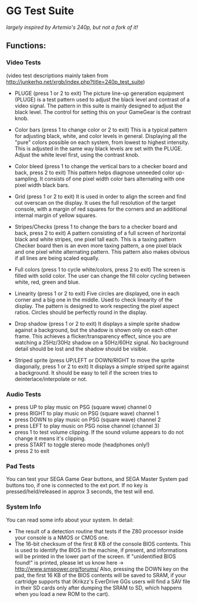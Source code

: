 GG Test Suite
==============

*largely inspired by Artemio's 240p, but not a fork of it!*

## Functions:

### Video Tests
(video test descriptions mainly taken from http://junkerhq.net/xrgb/index.php?title=240p_test_suite)

* PLUGE
(press 1 or 2 to exit)
The picture line-up generation equipment (PLUGE) is a test pattern used to adjust the black level and contrast of a video signal.
The pattern in this suite is mainly designed to adjust the black level. The control for setting this on your GameGear is the contrast knob.

* Color bars
(press 1 to change color or 2 to exit)
This is a typical pattern for adjusting black, white, and color levels in general. Displaying all the "pure" colors possible on each system, from lowest to highest intensity.
This is adjusted in the same way black levels are set with the PLUGE. Adjust the white level first, using the contrast knob.

* Color bleed
(press 1 to change the vertical bars to a checker board and back, press 2 to exit)
This pattern helps diagnose unneeded color up-sampling. It consists of one pixel width color bars alternating with one pixel width black bars.

* Grid
(press 1 or 2 to exit)
It is used in order to align the screen and find out overscan on the display. It uses the full resolution of the target console, with a margin of red squares for the corners and an additional internal margin of yellow squares.

* Stripes/Checks
(press 1 to change the bars to a checker board and back, press 2 to exit)
A pattern consisting of a full screen of horizontal black and white stripes, one pixel tall each. This is a taxing pattern
Checker board then is an even more taxing pattern, a one pixel black and one pixel white alternating pattern. This pattern also makes obvious if all lines are being scaled equally.

* Full colors
(press 1 to cycle white/colors, press 2 to exit)
The screen is filled with solid color. The user can change the fill color cycling between white, red, green and blue.

* Linearity
(press 1 or 2 to exit)
Five circles are displayed, one in each corner and a big one in the middle. Used to check linearity of the display. The pattern is designed to work respecting the pixel aspect ratios. Circles should be perfectly round in the display.

* Drop shadow
(press 1 or 2 to exit)
It displays a simple sprite shadow against a background, but the shadow is shown only on each other frame. This achieves a flicker/transparency effect, since you are watching a 25Hz/30Hz shadow on a 50Hz/60Hz signal. No background detail should be lost and the shadow should be visible.

* Striped sprite
(press UP/LEFT or DOWN/RIGHT to move the sprite diagonally, press 1 or 2 to exit)
It displays a simple striped sprite against a background. It should be easy to tell if the screen tries to deinterlace/interpolate or not.

### Audio Tests

* press UP to play music on PSG (square wave) channel 0
* press RIGHT to play music on PSG (square wave) channel 1
* press DOWN to play music on PSG (square wave) channel 2
* press LEFT to play music on PSG noise channel (channel 3)
* press 1 to test volume clipping. If the sound volume appears to do not change it means it's clipping.
* press START to toggle stereo mode (headphones only!)
* press 2 to exit

### Pad Tests

You can test your SEGA Game Gear buttons, and SEGA Master System pad buttons too, if one is connected to the ext port. If no key is pressed/held/released in approx 3 seconds, the test will end.

### System Info

You can read some info about your system. In detail:

* The result of a detection routine that tests if the Z80 processor inside your console is a NMOS or CMOS one.
* The 16-bit checksum of the first 8 KB of the console BIOS contents. This is used to identify the BIOS in the machine, if present, and informations will be printed in the lower part of the screen.
If "unidentified BIOS found!" is printed, please let us know here -> http://www.smspower.org/forums/
Also, pressing the DOWN key on the pad, the first 16 KB of the BIOS contents will be saved to SRAM, if your cartridge supports that (Krikzz's EverDrive GGs users will find a SAV file in their SD cards only after dumping the SRAM to SD, which happens when you load a new ROM to the cart).

